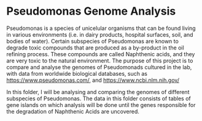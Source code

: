 # Pseudomonas Genome Analysis  
Pseudomonas is a species of unicelular organisms that can be found living in various environments (i.e. in dairy products, hospital surfaces, soil, and bodies of water).
Certain subspecies of Pseudomonas are known to degrade toxic compounds that are produced as a by-product in the oil refining process. These compounds are called Naphthenic acids, and they are very toxic to the natural environment. The purpose of this project is to compare and analyse the genomes of Pseudomonads cultured in the lab, with data from worldwide biological databases, such as https://www.pseudomonas.com/, and https://www.ncbi.nlm.nih.gov/ 

In this folder, I will be analysing and comparing the genomes of different subspecies of Pseudomonas. The data in this folder consists of tables of gene islands on which analysis will be done until the genes responsible for the degradation of Naphthenic Acids are uncovered.

